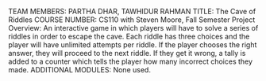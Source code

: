TEAM MEMBERS: PARTHA DHAR, TAWHIDUR RAHMAN
TITLE: The Cave of Riddles
COURSE NUMBER: CS110 with Steven Moore, Fall Semester
Project Overview: An interactive game in which players will have to solve a series of riddles in order to escape the cave. Each riddle has three choices and the player will have unlimited attempts per riddle. If the player chooses the right answer, they will proceed to the next riddle. If they get it wrong, a tally is added to a counter which tells the player how many incorrect choices they made.
ADDITIONAL MODULES: None used.
